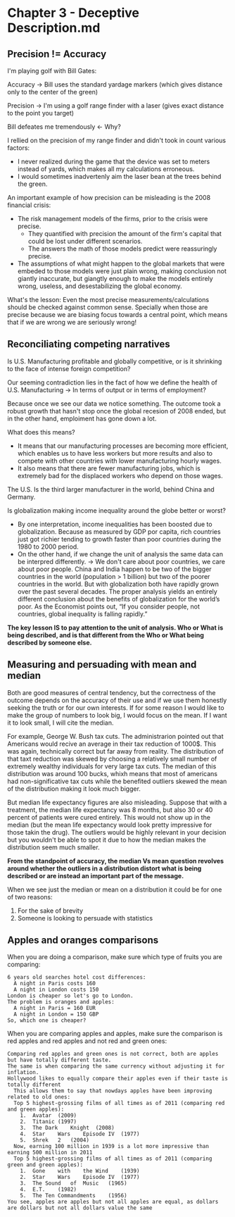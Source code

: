 # Chapter 3 - Deceptive Description.md
## Precision != Accuracy
I'm playing golf with Bill Gates:

Accuracy -> Bill uses the standard yardage markers (which gives distance only to the center of the green)

Precision -> I'm using a golf range finder with a laser (gives exact distance to the point you target)

Bill defeates me tremendously <- Why?

I rellied on the precision of my range finder and didn't took in count various factors:
- I never realized during the game that the device was set to meters instead of yards, which makes all my calculations erroneous.
- I would sometimes inadvertenly aim the laser bean at the trees behind the green. 

An important example of how precision can be misleading is the 2008 financial crisis:
- The risk management models of the firms, prior to the crisis were precise.
  * They quantified with precision the amount of the firm's capital that could be lost under different scenarios.
  * The answers the math of those models predict were reassuringly precise.
- The assumptions of what might happen to the global markets that were embeded to those models were just plain wrong, making conclusion not giantly inaccurate, but giangtly enough to make the models entirely wrong, useless, and desestabilizing the global economy.

What's the lesson: Even the most precise measurements/calculations should be checked against common sense. Specially when those are precise because we are biasing focus towards a central point, which means that if we are wrong we are seriously wrong!

## Reconciliating competing narratives
Is U.S. Manufacturing profitable and globally competitive, or is it shrinking to the face of intense foreign competition?

Our seeming contradiction lies in the fact of how we define the health of U.S. Manufacturing -> In terms of output or in terms of employment? 

Because once we see our data we notice something. The outcome took a robust growth that hasn't stop once the global recesion of 2008 ended, but in the other hand, emploiment has gone down a lot.

What does this means?
- It means that our manufacturing processes are becoming more efficient, which enables us to have less workers but more results and also to compete with other countries with lower manufacturing hourly wages.
- It also means that there are fewer manufacturing jobs, which is extremely bad for the displaced workers who depend on those wages.

The U.S. Is the third larger manufacturer in the world, behind China and Germany.

Is globalization making income inequality around the globe better or worst?
- By one interpretation, income inequalities has been boosted due to globalization. Because as measured by GDP por capita, rich countries just got richier tending to growth faster than poor countries during the 1980 to 2000 period.
- On the other hand, if we change the unit of analysis the same data can be interpred differently. -> We don't care about poor countries, we care about poor people. China and India happen to be two of the bigger countries in the world (population > 1 billion) but two of the poorer countries in the world. But with globalization both have rapidly grown over the past several decades. The proper analysis yields an entirely different conclusion about the benefits of globalization for the world’s poor. As the Economist points out, “If you consider people, not countries, global inequality is falling rapidly.”

**The key lesson IS to pay attention to the unit of analysis. Who or What is being described, and is that different from the Who or What being described by someone else.**

## Measuring and persuading with mean and median
Both are good measures of central tendency, but the correctness of the outcome depends on the accuracy of their use and if we use them honestly seeking the truth or for our own interests. If for some reason I would like to make the group of numbers to look big, I would focus on the mean. If I want it to look small, I will cite the median.

For example, George W. Bush tax cuts. The administrarion pointed out that Americans would recive an average in their tax reduction of 1000$. This was again, technically correct but far away from reality. The distribution of that taxt reduction was skewed by choosing a relatively small number of extremely wealthy individuals for very large tax cuts. The median of this distribution was around 100 bucks, whixh means that most of americans had non-significative tax cuts while the benefited outliers skewed the mean of the distribution making it look much bigger.

But median life expectancy figures are also misleading. Suppose that with a treatment, the median life expectancy was 8 months, but also 30 or 40 percent of patients were cured entirely. This would not show up in the median (but the mean life expectancy would look pretty impressive for those takin the drug). The outliers would be highly relevant in your decision but you wouldn't be able to spot it due to how the median makes the distribution seem much smaller.

**From the standpoint of accuracy, the median Vs mean question revolves around whether the outliers in a distribution distort what is being described or are instead an important part of the message.**

When we see just the median or mean on a distribution it could be for one of two reasons:
1. For the sake of brevity
2. Someone is looking to persuade with statistics

## Apples and oranges comparisons

When you are doing a comparison, make sure which type of fruits you are comparing:
 
    6 years old searches hotel cost differences:
      A night in Paris costs 160
      A night in London costs 150
    London is cheaper so let's go to London.
    The problem is oranges and apples:
      A night in Paris = 160 EUR
      A night in London = 150 GBP
    So, which one is cheaper?
    
When you are comparing apples and apples, make sure the comparison is red apples and red apples and not red and green ones:

    Comparing red apples and green ones is not correct, both are apples but have totally different taste.
    The same is when comparing the same currency without adjusting it for inflation.
    Hollywood likes to equally compare their apples even if their taste is totally different
      This allows them to say that nowdays apples have been improving related to old ones:
      Top 5 highest-grossing films of all times as of 2011 (comparing red and green apples):
        1.	Avatar	(2009) 
        2.	Titanic	(1997) 
        3.	The	Dark	Knight	(2008) 
        4.	Star	Wars	Episode	IV	(1977) 
        5.	Shrek	2	(2004)
      Now, earning 100 million in 1939 is a lot more impressive than earning 500 million in 2011
      Top 5 highest-grossing films of all times as of 2011 (comparing green and green apples):
        1.	Gone	with	the	Wind	(1939) 
        2.	Star	Wars	Episode	IV	(1977) 
        3.	The	Sound	of	Music	(1965) 
        4.	E.T.	(1982) 
        5.	The	Ten	Commandments	(1956)
    You see, apples are apples but not all apples are equal, as dollars are dollars but not all dollars value the same
    
   
